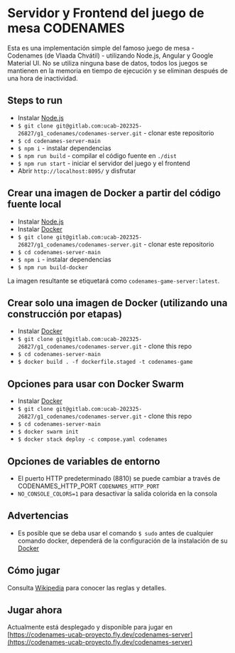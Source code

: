 # Servidor y Frontend del juego de mesa CODENAMES

Esta es una implementación simple del famoso juego de mesa - Codenames (de Vlaada Chvátil) - utilizando Node.js, Angular y Google Material UI. No se utiliza ninguna base de datos, todos los juegos se mantienen en la memoria en tiempo de ejecución y se eliminan después de una hora de inactividad.

## Steps to run
 - Instalar [Node.js](https://nodejs.org/en/)
 - `$ git clone git@gitlab.com:ucab-202325-26827/g1_codenames/codenames-server.git` - clonar este repositorio
 - `$ cd codenames-server-main`
 - `$ npm i` - instalar dependencias
 - `$ npm run build` - compilar el código fuente en `./dist`
 - `$ npm run start` - iniciar el servidor del juego y el frontend
 - Abrir `http://localhost:8095/` y disfrutar

## Crear una imagen de Docker a partir del código fuente local
 - Instalar [Node.js](https://nodejs.org/en/)
 - Instalar [Docker](https://www.docker.com/)
 - `$ git clone git@gitlab.com:ucab-202325-26827/g1_codenames/codenames-server.git` - clonar este repositorio
 - `$ cd codenames-server-main`
 - `$ npm i` - instalar dependencias
 - `$ npm run build-docker`
 
La imagen resultante se etiquetará como `codenames-game-server:latest`.

## Crear solo una imagen de Docker (utilizando una construcción por etapas)
 - Instalar [Docker](https://www.docker.com/)
 - `$ git clone git@gitlab.com:ucab-202325-26827/g1_codenames/codenames-server.git` - clone this repo
 - `$ cd codenames-server-main`
 - `$ docker build . -f dockerfile.staged -t codenames-game`

 ## Opciones para usar con Docker Swarm
 - Instalar [Docker](https://www.docker.com/)
 - `$ git clone git@gitlab.com:ucab-202325-26827/g1_codenames/codenames-server.git` - clone this repo
 - `$ cd codenames-server-main`
 - `$ docker swarm init`
 - `$ docker stack deploy -c compose.yaml codenames`
 
## Opciones de variables de entorno
 - El puerto HTTP predeterminado (8810) se puede cambiar a través de CODENAMES_HTTP_PORT `CODENAMES_HTTP_PORT`
 - `NO_CONSOLE_COLORS=1` para desactivar la salida colorida en la consola

## Advertencias
 - Es posible que se deba usar el comando `$ sudo` antes de cualquier comando docker, dependerá de la configuración de la instalación de su [Docker](https://www.docker.com/) 

## Cómo jugar
Consulta [Wikipedia](https://en.wikipedia.org/wiki/Codenames_(board_game)) para conocer las reglas y detalles.

## Jugar ahora
Actualmente está desplegado y disponible para jugar en [https://codenames-ucab-proyecto.fly.dev/codenames-server](https://codenames-ucab-proyecto.fly.dev/codenames-server)